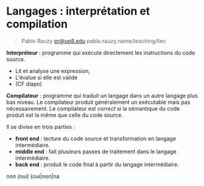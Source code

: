 # Langages : interprétation et compilation

> Pablo Rauzy pr@up8.edu pablo.rauzy.name/teaching/liec

**Interpréteur** : programme qui exécute directement les instructions du code source.
 * Lit et analyse une expression,
 * L'évalue si elle est valide
 * (CF diapo)

**Compilateur** : programme qui traduit un langage dans un autre langage plus bas niveau.
Le compilateur produit généralement un exécutable mais pas nécessairement. 
Le compilateur est *correct* si la sémantique du code produit est la même que celle du code source.

Il se divise en trois parties : 
 * **front end** : lecture du code source et transformation en langage intermédiaire.
 * **middle end** : fait plusieurs passes de traitement dans le langage intermédiaire.
 * **back end** : produit le code final à partir du langage intermédiaire.

no*n
(oui)*
{oui|non|na
<!--stackedit_data:
eyJoaXN0b3J5IjpbLTQzMzQ4NDc2NSwxMDg5Nzk0MjU4LDEwOD
k3OTQyNTgsLTIyNDQ0NTUzMiwtMjA2OTE5NTM2MiwtMTcxMzU3
NjI1NiwxMDg3NzM3Mjc2LC0xNTI4MjI5NDQ1LC0yMDg4NzQ2Nj
EyXX0=
-->